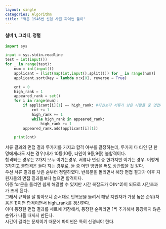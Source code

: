 ```yaml
---
layout: single
categories: Algorithm
title: "백준 1946번 신입 사원 파이썬 풀이"
---
```

#### 실버 1, 그리디, 정렬

```py
import sys

input = sys.stdin.readline
test = int(input())
for _ in range(test):
    num = int(input())
    applicant = [list(map(int,input().split())) for _ in range(num)]
    applicant.sort(key = lambda x:x[0], reverse = True)

    cnt = 0
    high_rank = 1
    appeared_rank = set()
    for i in range(num):  
        if applicant[i][1] == high_rank: #자신보다 서류가 낮은 사람들 중 면접이 자신이 제일 높음
            cnt += 1
            high_rank += 1
            while high_rank in appeared_rank:
                high_rank += 1
        appeared_rank.add(applicant[i][1])

    print(cnt)
```

서류 결과와 면접 결과 두가지를 가지고 합격 여부를 결정하는데, 두가지 다 타인 단 한명에게라도 지는 경우(내가 10등,10등, 타인이 9등,9등) 불합격이다.<br>
합격되는 경우는 2가지 모두 이기는경우, 서류나 면접 중 한가지만 이기는 경우. 이렇게 3가지고 불합격은 둘다 지는 경우로, 둘 중 어떤 방법을 써도 상관없을 것 같다.<br>
우선 서류 결과를 낮은 순부터 정렬하였다. 반복문을 돌리면서 해당 면접 결과가 이후 지원자들의 면접 결과들보다 높으면 합격이다.<br>
이중 for문을 돌리면 쉽게 해결할 수 있지만 시간 복잡도가 O(N^2)이 되므로 시간초과가 뜨게 된다.<br>
그래서 규칙을 잘 찾아보니 순서대로 반복문을 돌려서 해당 지원자가 가장 높은 순위(처음은 1)이면 합격이면서 high_rank를 갱신한다.<br>
이미 등장한 면접 결과를 세트에 저장해서, 등장한 순위라면 1씩 추가해서 등장하지 않은 순위가 나올 때까지 만든다.<br>
시간이 걸리는 문제이기 때문에 파이썬은 특히 신경써야 한다.